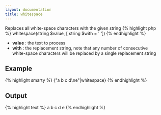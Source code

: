 ```yaml
---
layout: documentation
title: whitespace
---
```


Replaces all white-space characters with the given string
{% highlight php %}
whitespace(string $value, [ string $with = ' '])
{% endhighlight %}

* **value** : the text to process
* **with** : the replacement string, note that any number of consecutive white-space characters will be replaced by a single replacement string

## Example
{% highlight smarty %}
{"a    b  c        d\ne"|whitespace}
{% endhighlight %}

## Output
{% highlight text %}
a b c d e
{% endhighlight %}